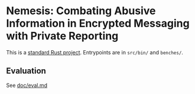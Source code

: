 # Nemesis: Combating Abusive Information in Encrypted Messaging with Private Reporting

<!-- `eemod` = moderation (`mod`) of end-to-end encryption (`ee`) -->

This is a [standard Rust project].
Entrypoints are in `src/bin/` and `benches/`.

[standard Rust project]: https://doc.rust-lang.org/cargo/guide/project-layout.html

## Evaluation

See [doc/eval.md](doc/eval.md)
